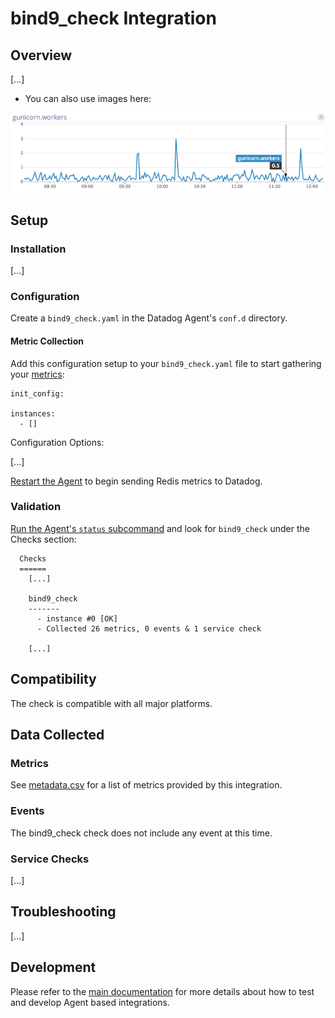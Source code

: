 # bind9_check Integration

## Overview

[...]

* You can also use images here:

![snapshot][1]

## Setup

### Installation

[...]

### Configuration

Create a `bind9_check.yaml` in the Datadog Agent's `conf.d` directory.

#### Metric Collection

Add this configuration setup to your `bind9_check.yaml` file to start gathering your [metrics][2]:

```
init_config:

instances:
  - []
```

Configuration Options:

[...]

[Restart the Agent][3] to begin sending Redis metrics to Datadog.

### Validation

[Run the Agent's `status` subcommand][4] and look for `bind9_check` under the Checks section:

```
  Checks
  ======
    [...]

    bind9_check
    -------
      - instance #0 [OK]
      - Collected 26 metrics, 0 events & 1 service check

    [...]
```

## Compatibility

The check is compatible with all major platforms.

## Data Collected

### Metrics

See [metadata.csv][5] for a list of metrics provided by this integration.

### Events

The bind9_check check does not include any event at this time.

### Service Checks

[...]

## Troubleshooting

[...]

## Development

Please refer to the [main documentation][6]
for more details about how to test and develop Agent based integrations.

[1]: https://raw.githubusercontent.com/DataDog/cookiecutter-datadog-check/master/%7B%7Bcookiecutter.check_name%7D%7D/images/snapshot.png
[2]: #metrics
[3]: https://docs.datadoghq.com/agent/faq/agent-commands/#start-stop-restart-the-agent
[4]: https://docs.datadoghq.com/agent/faq/agent-commands/#agent-status-and-information
[5]: https://github.com/DataDog/cookiecutter-datadog-check/blob/master/%7B%7Bcookiecutter.check_name%7D%7D/metadata.csv
[6]: https://docs.datadoghq.com/developers/